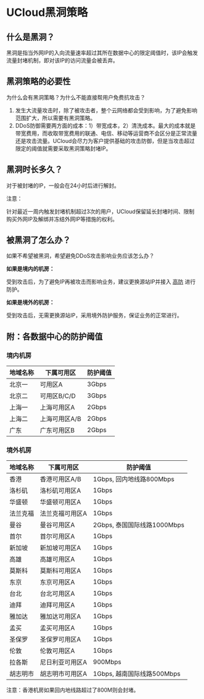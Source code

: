 

# UCloud黑洞策略

## 什么是黑洞？

黑洞是指当外网IP的入向流量速率超过其所在数据中心的限定阈值时，该IP会触发流量封堵机制，即对该IP的访问流量会被丢弃。

## 黑洞策略的必要性

为什么会有黑洞策略？为什么不能直接帮用户免费抗攻击？

1.  发生大流量攻击时，除了被攻击者，整个云网络都会受到影响，为了避免影响范围扩大，所以需要有黑洞策略。
2.  DDoS防御需要两方面的成本：1）带宽成本，2）清洗成本。最大的成本就是带宽费用，而收取带宽费用的联通、电信、移动等运营商不会区分是正常流量还是攻击流量。UCloud会尽力为客户提供基础的攻击防御，但是当攻击超过限定的阈值就需要采取黑洞策略封堵IP。

## 黑洞时长多久？

对于被封堵的IP，一般会在24小时后进行解封。

<wrap em>注意：

针对最近一周内触发封堵机制超过3次的用户，UCloud保留延长封堵时间、限制购买外网IP及解绑并冻结外网IP等措施的权利。</wrap>

## 被黑洞了怎么办？

如果不希望被黑洞，希望避免DDoS攻击影响业务应该怎么办？

**如果是境内的机房：**

受到攻击后，为了避免IP再被攻击而影响业务，建议更换源站IP并接入
[高防](/uantiddos/uads/README) 进行防护。

**如果是境外的机房：**

受到攻击后，无需更换源站IP，采用境外防护服务，保证业务的正常进行。

## 附：各数据中心的防护阈值

### 境内机房

| 地域名称 | 下属可用区    | 防护阈值  |
| ---- | -------- | ----- |
| 北京一  | 可用区A     | 3Gbps |
| 北京二  | 可用区B/C/D | 3Gbps |
| 上海一  | 上海可用区A   | 2Gbps |
| 上海二  | 上海可用区A/B | 2Gbps |
| 广东   | 广东可用区B   | 2Gbps |

### 境外机房
|地域名称|下属可用区|防护阈值|
|--------|----------|--------|
|香港	|香港可用区A/B|	1Gbps, 回内地线路800Mbps|
|洛杉矶	|洛杉矶可用区A|	1Gbps|
|华盛顿	|华盛顿可用区A|	1Gbps|
|法兰克福|	法兰克福可用区A	|1Gbps|
|曼谷	|曼谷可用区A|	2Gbps, 泰国国际线路1000Mbps|
|首尔	|首尔可用区A|	1Gbps|
|新加坡	|新加坡可用区A| 1Gbps|
|高雄	|高雄可用区A|	1Gbps|
|莫斯科	|莫斯科可用区A|	1Gbps|
|东京	|东京可用区A|	1Gbps|
|台北	|台北可用区A|	1Gbps|
|迪拜	|迪拜可用区A|	1Gbps|
|雅加达	|雅加达可用区A|	1Gbps|
|孟买	|孟买可用区A|	1Gbps|
|圣保罗	|圣保罗可用区A|	1Gbps|
|伦敦	|伦敦可用区A|	1Gbps|
|拉各斯	|尼日利亚可用区A|	900Mbps|
|胡志明市	|胡志明市可用区A|	1Gbps, 越南国际线路500Mbps|

<wrap em>注意：香港机房如果回内地线路超过了800M则会封堵。</wrap>
